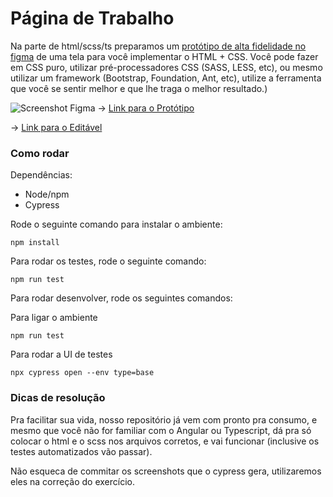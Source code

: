 # Página de Trabalho
Na parte de html/scss/ts preparamos um [protótipo de alta fidelidade no figma](https://www.figma.com/proto/0D27YdXU8ibf0AhsBC2OEm/Chuva---Exerc%C3%ADcio-Frontend?page-id=0%3A1&type=design&node-id=1-123&viewport=404%2C346%2C0.24&t=qF57GDZnZJyE7F7q-1&scaling=scale-down&starting-point-node-id=1%3A123&show-proto-sidebar=1&mode=design) de uma tela para você implementar o HTML + CSS. Você pode fazer em CSS puro, utilizar pré-processadores CSS (SASS, LESS, etc), ou mesmo utilizar um framework (Bootstrap, Foundation, Ant, etc), utilize a ferramenta que você se sentir melhor e que lhe traga o melhor resultado.)

![Screenshot Figma](https://github.com/chuva-inc/exercicios-2023/raw/master/ts/src/assets/figma.jpg)
-> [Link para o Protótipo](https://www.figma.com/proto/0D27YdXU8ibf0AhsBC2OEm/Chuva---Exerc%C3%ADcio-Frontend?page-id=0%3A1&type=design&node-id=1-123&viewport=404%2C346%2C0.24&t=qF57GDZnZJyE7F7q-1&scaling=scale-down&starting-point-node-id=1%3A123&show-proto-sidebar=1&mode=design)

-> [Link para o Editável](https://www.figma.com/file/0D27YdXU8ibf0AhsBC2OEm/Chuva---Exerc%C3%ADcio-Frontend?type=design&node-id=0%3A1&mode=design&t=yAHAJDpJya32qSBU-1)


### Como rodar

Dependências:

* Node/npm
* Cypress

Rode o seguinte comando para instalar o ambiente:

```
npm install
```

Para rodar os testes, rode o seguinte comando:

```
npm run test
```


Para rodar desenvolver, rode os seguintes comandos:

Para ligar o ambiente
```
npm run test
```

Para rodar a UI de testes
```
npx cypress open --env type=base
```

### Dicas de resolução

Pra facilitar sua vida, nosso repositório já vem com pronto pra consumo, e mesmo que você não for familiar com o Angular ou Typescript, dá pra só colocar o html e o scss nos arquivos corretos, e vai funcionar (inclusive os testes automatizados vão passar).

Não esqueca de commitar os screenshots que o cypress gera, utilizaremos eles na correção do exercício.